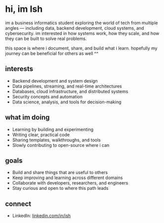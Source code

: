 # hi, im Ish

im a business informatics student exploring the world of tech from multiple angles — including data, backend development, cloud systems, and cybersecurity. im interested in how systems work, how they scale, and how they can be built to solve real problems.

this space is where i document, share, and build what i learn. hopefully my journey can be beneficial for others as well ^^

## interests

- Backend development and system design  
- Data pipelines, streaming, and real-time architectures  
- Databases, cloud infrastructure, and distributed systems  
- Security concepts and automation  
- Data science, analysis, and tools for decision-making  

## what im doing

- Learning by building and experimenting  
- Writing clear, practical code  
- Sharing templates, walkthroughs, and tools  
- Slowly contributing to open-source where i can  

## goals

- Build and share things that are useful to others  
- Keep improving and learning across different domains  
- Collaborate with developers, researchers, and engineers  
- Stay curious and open to where this path leads  

## connect
 
- LinkedIn: [linkedin.com/in/ish](https://www.linkedin.com/in/ismail-bilkay-164175286/)
